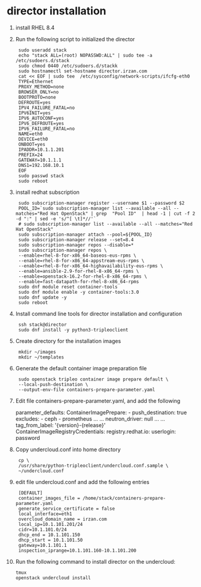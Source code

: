 # director installation 
1. install RHEL 8.4
2. Run the following script to initialized the director

        sudo useradd stack
        echo "stack ALL=(root) NOPASSWD:ALL" | sudo tee -a /etc/sudoers.d/stack
        sudo chmod 0440 /etc/sudoers.d/stackk
        sudo hostnamectl set-hostname director.irzan.com
        cat << EOF | sudo tee  /etc/sysconfig/network-scripts/ifcfg-eth0
        TYPE=Ethernet
        PROXY_METHOD=none
        BROWSER_ONLY=no
        BOOTPROTO=none
        DEFROUTE=yes
        IPV4_FAILURE_FATAL=no
        IPV6INIT=yes
        IPV6_AUTOCONF=yes
        IPV6_DEFROUTE=yes
        IPV6_FAILURE_FATAL=no
        NAME=eth0
        DEVICE=eth0
        ONBOOT=yes
        IPADDR=10.1.1.201
        PREFIX=24
        GATEWAY=10.1.1.1
        DNS1=192.168.10.1
        EOF
        sudo passwd stack
        sudo reboot

3. install redhat subscription 

        sudo subscription-manager register --username $1 --password $2
        POOL_ID=`sudo subscription-manager list --available --all --matches="Red Hat OpenStack" | grep  "Pool ID"  | head -1 | cut -f 2 -d ":" | sed -e 's/^[ \t]*//'`
        # sudo subscription-manager list --available --all --matches="Red Hat OpenStack"
        sudo subscription-manager attach --pool=${POOL_ID}
        sudo subscription-manager release --set=8.4
        sudo subscription-manager repos --disable=*
        sudo subscription-manager repos \
        --enable=rhel-8-for-x86_64-baseos-eus-rpms \
        --enable=rhel-8-for-x86_64-appstream-eus-rpms \
        --enable=rhel-8-for-x86_64-highavailability-eus-rpms \
        --enable=ansible-2.9-for-rhel-8-x86_64-rpms \
        --enable=openstack-16.2-for-rhel-8-x86_64-rpms \
        --enable=fast-datapath-for-rhel-8-x86_64-rpms
        sudo dnf module reset container-tools
        sudo dnf module enable -y container-tools:3.0
        sudo dnf update -y
        sudo reboot

4. Install command line tools for director installation and configuration

        ssh stack@director
        sudo dnf install -y python3-tripleoclient

5. Create directory for the installation images

        mkdir ~/images
        mkdir ~/templates

6. Generate the default container image preparation file

        sudo openstack tripleo container image prepare default \
        --local-push-destination \
        --output-env-file containers-prepare-parameter.yaml

7. Edit file containers-prepare-parameter.yaml, and add the following

    parameter_defaults:
        ContainerImagePrepare:
        - push_destination: true
        excludes:
            - ceph
            - prometheus
        ...
        ...
            neutron_driver: null
        ...
        ...
        tag_from_label: '{version}-{release}'
        ContainerImageRegistryCredentials:
          registry.redhat.io:
            userlogin: password
8. Copy undercloud.conf into home directory

        cp \
        /usr/share/python-tripleoclient/undercloud.conf.sample \
        ~/undercloud.conf

9. edit file undercloud.conf and add the following entries

        [DEFAULT]
        container_images_file = /home/stack/containers-prepare-parameter.yaml
        generate_service_certificate = false
        local_interface=eth1
        overcloud_domain_name = irzan.com
        local_ip=10.1.101.201/24
        cidr=10.1.101.0/24
        dhcp_end = 10.1.101.150
        dhcp_start = 10.1.101.50
        gateway=10.1.101.1
        inspection_iprange=10.1.101.160-10.1.101.200

10. Run the following command to install director on the undercloud:

        tmux
        openstack undercloud install

